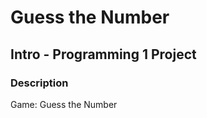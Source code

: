 # Guess the Number

## Intro - Programming 1 Project

### Description

<p>  Game: Guess the Number </p>
